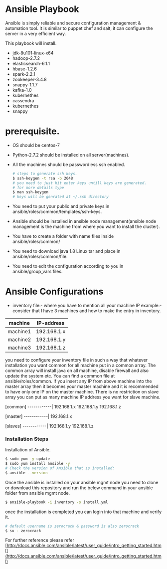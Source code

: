 # Ansible Playbook

Ansible is simply reliable and secure configuration management & automation tool. It is similar to puppet chef and salt, it can configure the server in a very efficient way.

This playbook will install.

  - jdk-8u101-linux-x64
  - hadoop-2.7.2
  - elasticsearch-6.1.1
  - hbase-1.2.6
  - spark-2.2.1
  - zookeeper-3.4.8
  - snappy-1.1.7
  - kafka-1.0
  - kubernethes
  - cassendra
  - kubernethes
  - snappy

# prerequisite.
  - OS should be centos-7
  - Python-2.7.2 should be installed on all server(machines).
  - All the machines should be passwordless ssh enabled.

    ```sh
    # steps to generate ssh keys.
    $ ssh-keygen -t rsa -b 2048
    # you need to just hit enter keys untill keys are generated.
    # for more details type
    $ man ssh-keygen
    # keys will be genrated at ~/.ssh directory
    ```

  - You need to put your public and private keys in ansible/roles/common/templates/ssh-keys.
  - Ansible should be installed in ansible node management(ansible node management is the machine from where you want to install the cluster).
  - You have to create a folder with name files inside ansible/roles/common/
  - You need to download java 1.8 Linux tar and place in ansible/roles/common/file.
  - You need to edit the configuration according to you in ansible/group_vars files.

# Ansible Configurations
- inventory file:- where you have to mention all your machine IP
  example:- consider that I have 3 machines and how to make the entry in inventory.

 machine  | IP-address 
 -------- |--------------
 machine1 | 192.168.1.x 
 machine2 | 192.168.1.y 
 machine3 | 192.168.1.z 

you need to configure your inventory file in such a way that whatever installation you want common for all machine put in a common array. The common array will install java on all machine, disable firewall and also update the system etc. You can find a common file at ansible/roles/common. If you insert any IP from above machine into the master array then it becomes your master machine and it is recommended to have only one IP on the master machine. There is no restriction on slave array you can put as many machine IP address you want for slave machine.

[common]
------------|
192.168.1.x
192.168.1.y
192.168.1.z

[master]
------------|
192.168.1.x
 
[slaves]
------------|
192.168.1.y 
192.168.1.z 


### Installation Steps
Installation of Ansible.
```sh
$ sudo yum -y update
$ sudo yum install ansible -y
# Check the version of Ansible that is installed:
$ ansible --version
```
Once the ansible is installed on your ansible mgmt node you need to clone or download this repository and run the below command in your ansible folder from ansible mgmt node.

```sh
$ ansible-playbook -i inventory -s install.yml
```
once the installation is completed you can login into that machine and verify it.
```sh
# default username is zerocrack & password is also zerocrack
$ su - zerocrack
```
For further reference please refer [http://docs.ansible.com/ansible/latest/user_guide/intro_getting_started.html](http://docs.ansible.com/ansible/latest/user_guide/intro_getting_started.html)

